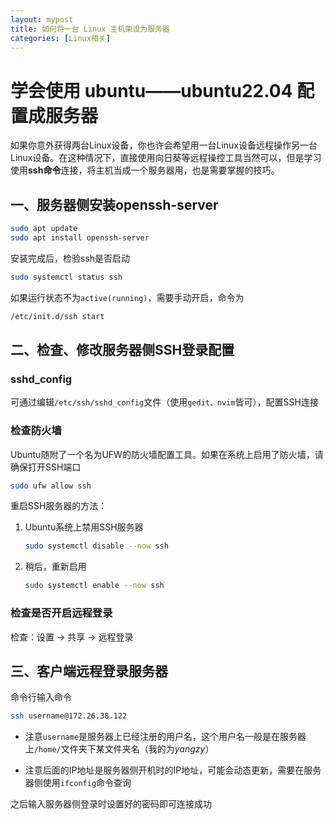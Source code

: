 ```yaml
---
layout: mypost
title: 如何将一台 Linux 主机架设为服务器
categories: [Linux相关]
---
```


# 学会使用 ubuntu——ubuntu22.04 配置成服务器

如果你意外获得两台Linux设备，你也许会希望用一台Linux设备远程操作另一台Linux设备。在这种情况下，直接使用向日葵等远程操控工具当然可以，但是学习使用**ssh命令**连接，将主机当成一个服务器用，也是需要掌握的技巧。

## 一、服务器侧安装openssh-server

``` bash
sudo apt update
sudo apt install openssh-server
```
安装完成后，检验ssh是否启动
``` bash
sudo systemctl status ssh
```
如果运行状态不为`active(running)`，需要手动开启，命令为
``` bash
/etc/init.d/ssh start
```

## 二、检查、修改服务器侧SSH登录配置

### sshd_config
可通过编辑`/etc/ssh/sshd_config`文件（使用`gedit、nvim`皆可），配置SSH连接

### 检查防火墙
Ubuntu随附了一个名为UFW的防火墙配置工具。如果在系统上启用了防火墙，请确保打开SSH端口
``` bash
sudo ufw allow ssh
```
重启SSH服务器的方法：
1. Ubuntu系统上禁用SSH服务器
    ``` bash
    sudo systemctl disable --now ssh
    ```
2. 稍后，重新启用
    ``` bash
    sudo systemctl enable --now ssh
    ```

### 检查是否开启远程登录
检查：设置 -> 共享 -> 远程登录

## 三、客户端远程登录服务器
命令行输入命令
``` bash
ssh username@172.26.38.122
```
- 注意`username`是服务器上已经注册的用户名，这个用户名一般是在服务器上`/home/`文件夹下某文件夹名（我的为*yangzy*）

- 注意后面的IP地址是服务器侧开机时的IP地址，可能会动态更新，需要在服务器侧使用`ifconfig`命令查询

之后输入服务器侧登录时设置好的密码即可连接成功